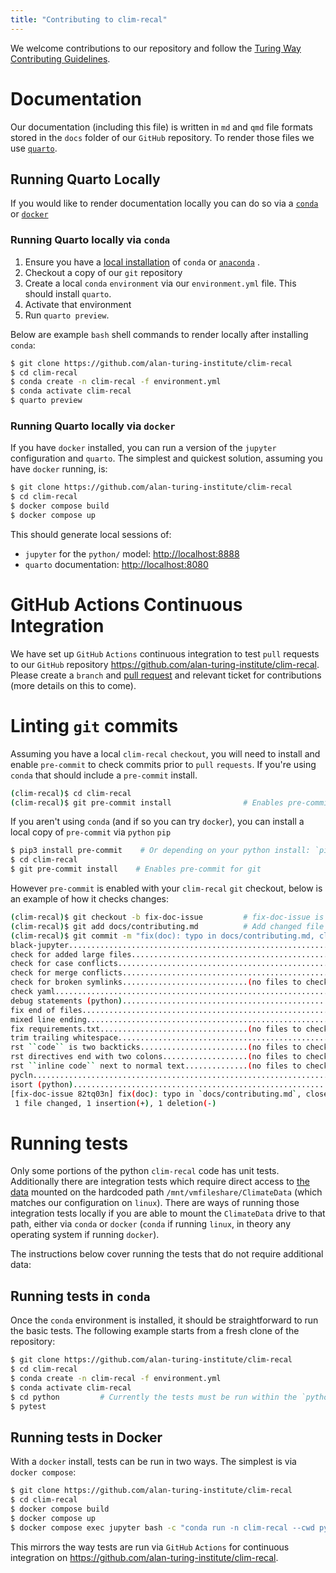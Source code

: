 ```yaml
---
title: "Contributing to clim-recal"
---
```


We welcome contributions to our repository and follow the [Turing Way Contributing Guidelines](https://github.com/the-turing-way/the-turing-way/blob/main/CONTRIBUTING.md).

# Documentation

Our documentation (including this file) is written in `md` and `qmd` file formats stored in the `docs` folder of our `GitHub` repository. To render those files we use [`quarto`](https://quarto.org).

## Running Quarto Locally

If you would like to render documentation locally you can do so via a [`conda`](https://docs.conda.io) or [`docker`](https://docker.com)

### Running Quarto locally via `conda`

1. Ensure you have a [local installation](https://conda.io/projects/conda/en/latest/user-guide/install/index.html) of `conda` or [`anaconda`](https://www.anaconda.com/download) .
1. Checkout a copy of our `git` repository
1. Create a local `conda` `environment` via our `environment.yml` file. This should install `quarto`.
1. Activate that environment
1. Run `quarto preview`.

Below are example `bash` shell commands to render locally after installing `conda`:

```sh
$ git clone https://github.com/alan-turing-institute/clim-recal
$ cd clim-recal
$ conda create -n clim-recal -f environment.yml
$ conda activate clim-recal
$ quarto preview
```

### Running Quarto locally via `docker`

If you have `docker` installed, you can run a version of the `jupyter` configuration and `quarto`. The simplest and quickest solution, assuming you have `docker` running, is:

```sh
$ git clone https://github.com/alan-turing-institute/clim-recal
$ cd clim-recal
$ docker compose build
$ docker compose up
```

This should generate local sessions of:

- `jupyter` for the `python/` model: <http://localhost:8888>
- `quarto` documentation: <http://localhost:8080>

# GitHub Actions Continuous Integration

We have set up `GitHub` `Actions` continuous integration to test `pull` requests to our `GitHub` repository <https://github.com/alan-turing-institute/clim-recal>. Please create a `branch` and [pull request](https://docs.github.com/en/pull-requests/collaborating-with-pull-requests/proposing-changes-to-your-work-with-pull-requests/creating-a-pull-request) and relevant ticket for contributions (more details on this to come).

# Linting `git` commits

Assuming you have a local `clim-recal` `checkout`, you will need to install and enable `pre-commit` to check commits prior to `pull` `requests`. If you're using `conda` that should include a `pre-commit` install.

```sh
(clim-recal)$ cd clim-recal
(clim-recal)$ git pre-commit install                # Enables pre-commit for git
```

If you aren't using `conda` (and if so you can try `docker`), you can install a local copy of `pre-commit` via `python` `pip`

```sh
$ pip3 install pre-commit    # Or depending on your python install: `pip install pre-commit`
$ cd clim-recal
$ git pre-commit install    # Enables pre-commit for git
```

However `pre-commit` is enabled with your `clim-recal` `git` checkout, below is an example of how it checks changes:

```sh
(clim-recal)$ git checkout -b fix-doc-issue         # fix-doc-issue is new branch name
(clim-recal)$ git add docs/contributing.md          # Add changed file
(clim-recal)$ git commit -m "fix(doc): typo in docs/contributing.md, closes #99"  # Reference the issue addressed
black-jupyter............................................................Passed
check for added large files..............................................Passed
check for case conflicts.................................................Passed
check for merge conflicts................................................Passed
check for broken symlinks............................(no files to check)Skipped
check yaml...............................................................Passed
debug statements (python)................................................Passed
fix end of files.........................................................Passed
mixed line ending........................................................Passed
fix requirements.txt.................................(no files to check)Skipped
trim trailing whitespace.................................................Passed
rst ``code`` is two backticks........................(no files to check)Skipped
rst directives end with two colons...................(no files to check)Skipped
rst ``inline code`` next to normal text..............(no files to check)Skipped
pycln....................................................................Passed
isort (python)...........................................................Passed
[fix-doc-issue 82tq03n] fix(doc): typo in `docs/contributing.md`, closes #99
 1 file changed, 1 insertion(+), 1 deletion(-)
```

# Running tests

Only some portions of the python `clim-recal` code has unit tests. Additionally there are integration tests which require direct access to [the data](/README#the-datasets) mounted on the hardcoded path `/mnt/vmfileshare/ClimateData` (which matches our configuration on `linux`). There are ways of running those integration tests locally if you are able to mount the `ClimateData` drive to that path, either via `conda` or `docker` (`conda` if running `linux`, in theory any operating system if running `docker`).

The instructions below cover running the tests that do not require additional data:

## Running tests in `conda`

Once the `conda` environment is installed, it should be straightforward to run the basic tests. The following example starts from a fresh clone of the repository:

```sh
$ git clone https://github.com/alan-turing-institute/clim-recal
$ cd clim-recal
$ conda create -n clim-recal -f environment.yml
$ conda activate clim-recal
$ cd python         # Currently the tests must be run within the `python` folder
$ pytest
```

## Running tests in Docker

With a `docker` install, tests can be run in two ways. The simplest is via `docker compose`:

```sh
$ git clone https://github.com/alan-turing-institute/clim-recal
$ cd clim-recal
$ docker compose build
$ docker compose up
$ docker compose exec jupyter bash -c "conda run -n clim-recal --cwd python pytest"
```

This mirrors the way tests are run via `GitHub` `Actions` for continuous integration on <https://github.com/alan-turing-institute/clim-recal>.
